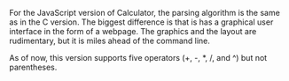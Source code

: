 For the JavaScript version of Calculator, the parsing algorithm is the 
same as in the C version.  The biggest difference is that is has a 
graphical user interface in the form of a webpage.  The graphics
and the layout are rudimentary, but it is miles ahead of the command
line.

As of now, this version supports five operators (+, -, *, /, and ^)
but not parentheses.